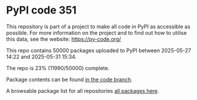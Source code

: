 # PyPI code 351

This repository is part of a project to make all code in PyPI as accessible as possible. For more information 
on the project and to find out how to utilise this data, see the website: https://py-code.org/

This repo contains 50000 packages uploaded to PyPI between 
2025-05-27 14:22 and 2025-05-31 15:34.

The repo is 23% (11990/50000) complete.

Package contents can be found [in the code branch](https://github.com/pypi-data/pypi-mirror-351/tree/code/packages).

A browsable package list for all repositories [all packages here](https://py-code.org/repositories/pypi-mirror-351).


